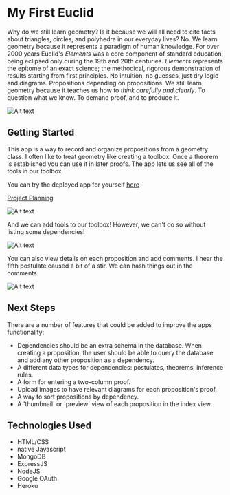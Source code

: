 # My First Euclid
Why do we still learn geometry? Is it because we will all need to cite facts about triangles, circles, and polyhedra in our everyday lives? No. We learn geometry because it represents a paradigm of human knowledge. For over 2000 years Euclid's _Elements_ was a core component of standard education, being eclipsed only during the 19th and 20th centuries. 
_Elements_ represents the epitome of an exact science; the methodical, rigorous demonstration of results starting from first principles. No intuition, no guesses, just dry logic and diagrams. Propositions depending on propositions. 
We still learn geometry because it teaches us how to _think carefully and clearly_. To question what we know. To demand proof, and to produce it. 

![Alt text](https://i.imgur.com/bnJRD7l.png)

## Getting Started

This app is a way to record and organize propositions from a geometry class. I often like to treat geometry like creating a toolbox. Once a theorem is established you can use it in later proofs. The app lets us see all of the tools in our toolbox.

You can try the deployed app for yourself [here](https://my-first-euclid.herokuapp.com/)

[Project Planning](https://trello.com/b/FaaPzmFR/project-2)

![Alt text](https://i.imgur.com/2ZpgkAH.png) <!-- all props page-->

And we can add tools to our toolbox! However, we can't do so without listing some dependencies! 

<!-- **Click [here](https://amillar1.github.io/AMillar_SEI_Project1_Minesweeper/) to play!** -->
![Alt text](https://i.imgur.com/4AEsePX.png) <!-- new prop -->

You can also view details on each proposition and add comments. I hear the fifth postulate caused a bit of a stir. We can hash things out in the comments. 

![Alt text](https://i.imgur.com/cpxLcWg.png) <!-- detail page-->

## Next Steps
There are a number of features that could be added to improve the apps functionality: 
* Dependencies should be an extra schema in the database. When creating a proposition, the user should be able to query the database and add any other proposition as a dependency. 
* A different data types for dependencies: postulates, theorems, inference rules. 
* A form for entering a two-column proof. 
* Upload images to have relevant diagrams for each proposition's proof. 
* A way to sort propositions by dependency. 
* A 'thumbnail' or 'preview' view of each proposition in the index view. 

## Technologies Used
* HTML/CSS
* native Javascript
* MongoDB
* ExpressJS
* NodeJS
* Google OAuth
* Heroku 